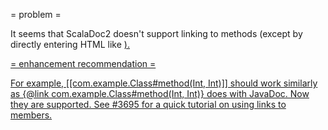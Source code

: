 = problem =

It seems that ScalaDoc2 doesn't support linking to methods (except by directly entering HTML like <a href="...">).

= enhancement recommendation =

For example, \[\[com.example.Class#method(Int, Int)\]\] should work similarly as {@link com.example.Class#method(Int, Int)} does with JavaDoc.
Now they are supported. See #3695 for a quick tutorial on using links to members.
